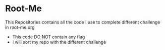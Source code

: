 # Root-Me
This Repositories contains all the code I use to complete different challenge in root-me.org
* This code DO NOT contain any flag
* I will sort my repo with the different challenge 
